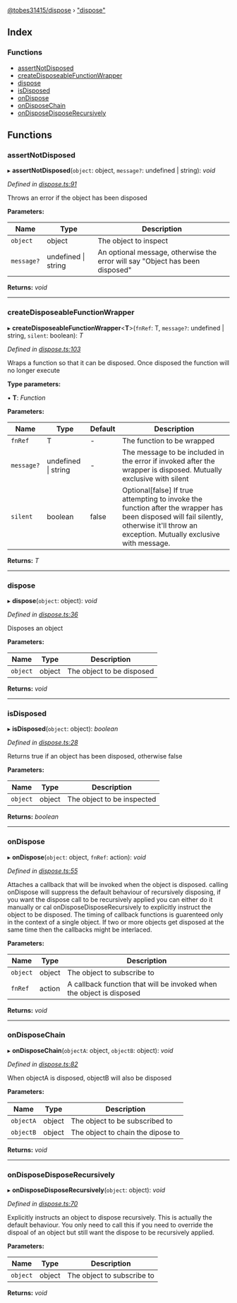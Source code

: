 [@tobes31415/dispose](../globals.md) › ["dispose"](_dispose_.md)



## Index

### Functions

* [assertNotDisposed](_dispose_.md#assertnotdisposed)
* [createDisposeableFunctionWrapper](_dispose_.md#createdisposeablefunctionwrapper)
* [dispose](_dispose_.md#dispose)
* [isDisposed](_dispose_.md#isdisposed)
* [onDispose](_dispose_.md#ondispose)
* [onDisposeChain](_dispose_.md#ondisposechain)
* [onDisposeDisposeRecursively](_dispose_.md#ondisposedisposerecursively)

## Functions

###  assertNotDisposed

▸ **assertNotDisposed**(`object`: object, `message?`: undefined | string): *void*

*Defined in [dispose.ts:91](https://github.com/tobes31415/dispose/blob/70dcfb4/src/dispose.ts#L91)*

Throws an error if the object has been disposed

**Parameters:**

Name | Type | Description |
------ | ------ | ------ |
`object` | object | The object to inspect |
`message?` | undefined &#124; string | An optional message, otherwise the error will say "Object has been disposed"  |

**Returns:** *void*

___

###  createDisposeableFunctionWrapper

▸ **createDisposeableFunctionWrapper**<**T**>(`fnRef`: T, `message?`: undefined | string, `silent`: boolean): *T*

*Defined in [dispose.ts:103](https://github.com/tobes31415/dispose/blob/70dcfb4/src/dispose.ts#L103)*

Wraps a function so that it can be disposed.  Once disposed the function will no longer execute

**Type parameters:**

▪ **T**: *Function*

**Parameters:**

Name | Type | Default | Description |
------ | ------ | ------ | ------ |
`fnRef` | T | - | The function to be wrapped |
`message?` | undefined &#124; string | - | The message to be included in the error if invoked after the wrapper is disposed.  Mutually exclusive with silent |
`silent` | boolean | false | Optional[false] If true attempting to invoke the function after the wrapper has been disposed will fail silently, otherwise it'll throw an exception.  Mutually exclusive with message.  |

**Returns:** *T*

___

###  dispose

▸ **dispose**(`object`: object): *void*

*Defined in [dispose.ts:36](https://github.com/tobes31415/dispose/blob/70dcfb4/src/dispose.ts#L36)*

Disposes an object

**Parameters:**

Name | Type | Description |
------ | ------ | ------ |
`object` | object | The object to be disposed  |

**Returns:** *void*

___

###  isDisposed

▸ **isDisposed**(`object`: object): *boolean*

*Defined in [dispose.ts:28](https://github.com/tobes31415/dispose/blob/70dcfb4/src/dispose.ts#L28)*

Returns true if an object has been disposed, otherwise false

**Parameters:**

Name | Type | Description |
------ | ------ | ------ |
`object` | object | The object to be inspected  |

**Returns:** *boolean*

___

###  onDispose

▸ **onDispose**(`object`: object, `fnRef`: action): *void*

*Defined in [dispose.ts:55](https://github.com/tobes31415/dispose/blob/70dcfb4/src/dispose.ts#L55)*

Attaches a callback that will be invoked when the object is disposed.
calling onDispose will suppress the default behaviour of recursively disposing, if you want the dispose call to be recursively applied you can either do it manually or cal onDisposeDisposeRecursively to explicitly instruct the object to be disposed.
The timing of callback functions is guarenteed only in the context of a single object.  If two or more objects get disposed at the same time then the callbacks might be interlaced.

**Parameters:**

Name | Type | Description |
------ | ------ | ------ |
`object` | object | The object to subscribe to |
`fnRef` | action | A callback function that will be invoked when the object is disposed  |

**Returns:** *void*

___

###  onDisposeChain

▸ **onDisposeChain**(`objectA`: object, `objectB`: object): *void*

*Defined in [dispose.ts:82](https://github.com/tobes31415/dispose/blob/70dcfb4/src/dispose.ts#L82)*

When objectA is disposed, objectB will also be disposed

**Parameters:**

Name | Type | Description |
------ | ------ | ------ |
`objectA` | object | The object to be subscribed to |
`objectB` | object | The object to chain the dipose to  |

**Returns:** *void*

___

###  onDisposeDisposeRecursively

▸ **onDisposeDisposeRecursively**(`object`: object): *void*

*Defined in [dispose.ts:70](https://github.com/tobes31415/dispose/blob/70dcfb4/src/dispose.ts#L70)*

Explicitly instructs an object to dispose recursively.  This is actually the default behaviour.  You only need to call this if you need to override the dispoal of an object but still want the dispose to be recursively applied.

**Parameters:**

Name | Type | Description |
------ | ------ | ------ |
`object` | object | The object to subscribe to  |

**Returns:** *void*

